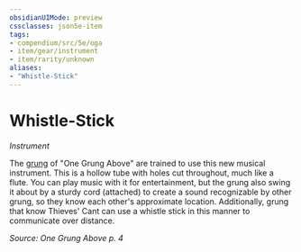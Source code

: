 ```yaml
---
obsidianUIMode: preview
cssclasses: json5e-item
tags:
- compendium/src/5e/oga
- item/gear/instrument
- item/rarity/unknown
aliases: 
- "Whistle-Stick"
---
```

# Whistle-Stick
*Instrument*  


The [grung](2-Mechanics/CLI/races/grung-oga.md) of "One Grung Above" are trained to use this new musical instrument. This is a hollow tube with holes cut throughout, much like a flute. You can play music with it for entertainment, but the grung also swing it about by a sturdy cord (attached) to create a sound recognizable by other grung, so they know each other's approximate location. Additionally, grung that know Thieves' Cant can use a whistle stick in this manner to communicate over distance.

*Source: One Grung Above p. 4*